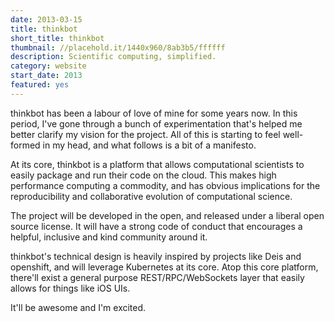 ```yaml
---
date: 2013-03-15
title: thinkbot
short_title: thinkbot
thumbnail: //placehold.it/1440x960/8ab3b5/ffffff
description: Scientific computing, simplified.
category: website
start_date: 2013
featured: yes
---
```


thinkbot has been a labour of love of mine for some years now. In this
period, I've gone through a bunch of experimentation that's helped me
better clarify my vision for the project. All of this is starting to
feel well-formed in my head, and what follows is a bit of a manifesto.

At its core, thinkbot is a platform that allows computational
scientists to easily package and run their code on the cloud. This
makes high performance computing a commodity, and has obvious
implications for the reproducibility and collaborative evolution of
computational science.

The project will be developed in the open, and released under a
liberal open source license. It will have a strong code of
conduct that encourages a helpful, inclusive and kind community around
it.

thinkbot's technical design is heavily inspired by projects like Deis
and openshift, and will leverage Kubernetes at its core. Atop this
core platform, there'll exist a general purpose REST/RPC/WebSockets
layer that easily allows for things like iOS UIs.

It'll be awesome and I'm excited.
